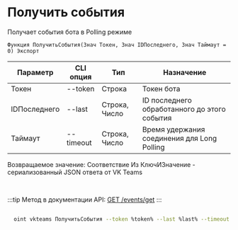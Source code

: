 ﻿---
sidebar_position: 2
---

# Получить события
 Получает события бота в Polling режиме



`Функция ПолучитьСобытия(Знач Токен, Знач IDПоследнего, Знач Таймаут = 0) Экспорт`

  | Параметр | CLI опция | Тип | Назначение |
  |-|-|-|-|
  | Токен | --token | Строка | Токен бота |
  | IDПоследнего | --last | Строка, Число | ID последнего обработанного до этого события |
  | Таймаут | --timeout | Строка, Число | Время удержания соединения для Long Polling |

  
  Возвращаемое значение:   Соответствие Из КлючИЗначение - сериализованный JSON ответа от VK Teams

<br/>

:::tip
Метод в документации API: [GET /events/get](https://teams.vk.com/botapi/#/events/get_events_get)
:::
<br/>


	


```sh title="Пример команды CLI"
    
  oint vkteams ПолучитьСобытия --token %token% --last %last% --timeout %timeout%

```


